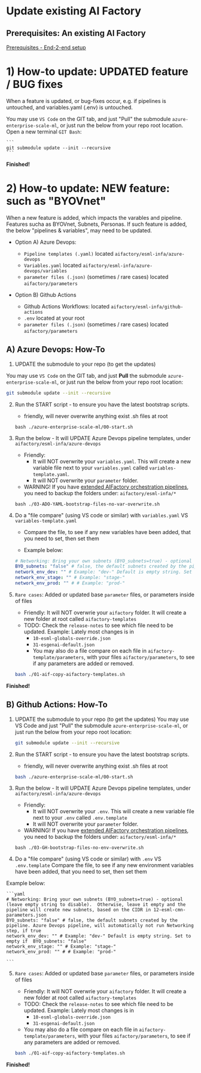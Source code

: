 # Update existing AI Factory

## Prerequisites: An existing AI Factory
[Prerequisites - End-2-end setup](./24-end-2-end-setup.md)


# 1) How-to update: UPDATED feature / BUG fixes
When a feature is updated, or bug-fixes occur, e.g. if pipelines is untouched, and variables.yaml (.env) is untouched. 

You may use `VS Code` on the GIT tab, and just "Pull" the submodule `azure-enterprise-scale-ml`, or just run the below from your repo root location. Open a new terminal `GIT Bash`: 

    ```
    git submodule update --init --recursive
    ```

**Finished!**

# 2) How-to update: NEW feature: such as "BYOVnet"
When a new feature is added, which impacts the varables and pipeline. Features sucha as BYOVnet, Subnets, Personas. 
If such feature is added, the below "pipelines & variables", may need to be updated. 

- Option A) Azure Devops: 
    - `Pipeline templates (.yaml)` located `aifactory/esml-infa/azure-devops`
    - `Variables.yaml` located `aifactory/esml-infa/azure-devops/variables`
    - `parameter files (.json)` (sometimes / rare cases) located `aifactory/parameters`

- Option B) Github Actions
    - Github Actions Workflows: located `aifactory/esml-infa/github-actions`
    - `.env` located at your root
    - `parameter files (.json)` (sometimes / rare cases) located `aifactory/parameters`

##  A) Azure Devops: How-To

1) UPDATE the submodule to your repo (to get the updates)

You may use `VS Code` on the GIT tab, and just **Pull** the submodule `azure-enterprise-scale-ml`, or just run the below from your repo root location:


```bash
git submodule update --init --recursive
```

2) Run the START script - to ensure you have the latest bootstrap scripts. 
    - friendly, will never overwrite anything exist .sh files at root
    ```
    bash ./azure-enterprise-scale-ml/00-start.sh
    ```

3) Run the below - It will UPDATE Azure Devops pipeline templates, under `aifactory/esml-infa/azure-devops`
    - Friendly: 
        - It will NOT overwrite your `variables.yaml`. This will create a new variable file next to your `variables.yaml` called `variables-template.yaml`. 
        - It will NOT overwrite your `parameter` folder. 
    - WARNING! If you have [extended AIFactory orchestration pipelines](./27-extend-AIF-pipelines.md), you need to backup the folders under: `aifactory/esml-infa/*`

    ```
    bash ./03-ADO-YAML-bootstrap-files-no-var-overwrite.sh
    ```

4) Do a "file compare" (using VS code or similar) with  `variables.yaml` VS  `variables-template.yaml`
    - Compare the file, to see if any new variables have been added, that you need to set, then set them

    - Example below: 

    ```yaml
    # Networking: Bring your own subnets (BYO_subnets=true) - optional (leave empty string to disable).  Otherwise, leave it empty and the pipeline will create new subnets, based on the CIDR in 12-esml-cmn-parameters.json
    BYO_subnets: "false" # false, the default subnets created by the pipeline. Azure Devops pipeline, will automatically not run Networking step, if true
    network_env_dev: "" # Example: "dev-" Default is empty string. Set to empty if  BYO_subnets: "false"
    network_env_stage: "" # Example: "stage-"
    network_env_prod: "" # # Example: "prod-"
    ```

5) `Rare cases`: Added or updated base `parameter` files, or parameters inside of files
    - Friendly: It will NOT overwrie your `aifactory` folder. It will create a new folder at root called `aifactory-templates`
    - TODO: Check the `release-notes` to see which file need to be updated. Example: Lately most changes is in 
        - `10-esml-globals-override.json`
        - `31-esgenai-default.json`
        - You may also do a file compare on each file in `aifactory-template/parameters`, with your files `aifactory/parameters`, to see if any parameters are added or removed. 

    ```bash
    bash ./01-aif-copy-aifactory-templates.sh
    ```

**Finished!**

##  B) Github Actions: How-To

1) UPDATE the submodule to your repo (to get the updates) 
You may use VS Code and just "Pull" the submodule `azure-enterprise-scale-ml`, or just run the below from your repo root location:

    ```bash
    git submodule update --init --recursive
    ```

2) Run the START script - to ensure you have the latest bootstrap scripts. 
    - friendly, will never overwrite anything exist .sh files at root
    
    ```bash
    bash ./azure-enterprise-scale-ml/00-start.sh
    ```

3) Run the below - It will UPDATE Azure Devops pipeline templates, under `aifactory/esml-infa/azure-devops`
    - Friendly: 
        - It will NOT overwrite your `.env`. This will create a new variable file next to your `.env` called `.env.template`
        - It will NOT overwrite your `parameter` folder. 
    - WARNING! If you have [extended AIFactory orchestration pipelines](./27-extend-AIF-pipelines.md), you need to backup the folders under: `aifactory/esml-infa/*`

    ```
    bash ./03-GH-bootstrap-files-no-env-overwrite.sh
    ```

4) Do a "file compare" (using VS code or similar) with  `.env` VS  `.env.template`
Compare the file, to see if any new environment variables have been added, that you need to set, then set them

Example below: 

    ```yaml
    # Networking: Bring your own subnets (BYO_subnets=true) - optional (leave empty string to disable).  Otherwise, leave it empty and the pipeline will create new subnets, based on the CIDR in 12-esml-cmn-parameters.json
    BYO_subnets: "false" # false, the default subnets created by the pipeline. Azure Devops pipeline, will automatically not run Networking step, if true
    network_env_dev: "" # Example: "dev-" Default is empty string. Set to empty if  BYO_subnets: "false"
    network_env_stage: "" # Example: "stage-"
    network_env_prod: "" # # Example: "prod-"

    ```

5) `Rare cases`: Added or updated base `parameter` files, or parameters inside of files
    - Friendly: It will NOT overwrie your `aifactory` folder. It will create a new folder at root called `aifactory-templates`
    - TODO: Check the `release-notes` to see which file need to be updated. Example: Lately most changes is in 
        - `10-esml-globals-override.json`
        - `31-esgenai-default.json`
    - You may also do a file compare on each file in `aifactory-template/parameters`, with your files `aifactory/parameters`, to see if any parameters are added or removed. 

    ```bash
    bash ./01-aif-copy-aifactory-templates.sh
    ```

**Finished!**
